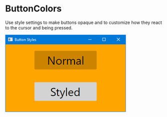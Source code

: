 # ButtonColors

Use style settings to make buttons opaque and to customize how they
react to the cursor and being pressed.

![Two buttons on an orange background.](ScreenCap.png "Two buttons on an orange background.")